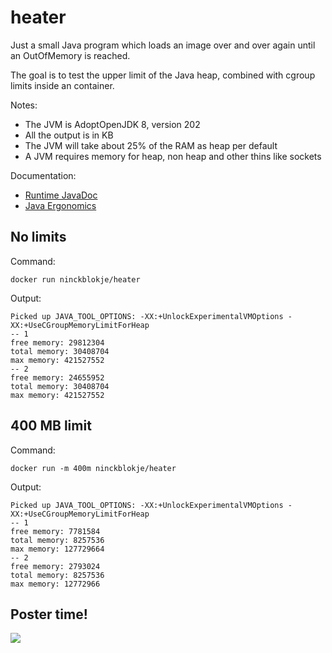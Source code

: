 # heater

Just a small Java program which loads an image over and over again until an OutOfMemory is reached.

The goal is to test the upper limit of the Java heap, combined with cgroup limits inside an container.

Notes:
- The JVM is AdoptOpenJDK 8, version 202
- All the output is in KB
- The JVM will take about 25% of the RAM as heap per default
- A JVM requires memory for heap, non heap and other thins like sockets

Documentation:
- [Runtime JavaDoc](https://docs.oracle.com/javase/8/docs/api/java/lang/Runtime.html)
- [Java Ergonomics](https://docs.oracle.com/javase/8/docs/technotes/guides/vm/gctuning/ergonomics.html)

## No limits

Command:

````
docker run ninckblokje/heater
````

Output:

````
Picked up JAVA_TOOL_OPTIONS: -XX:+UnlockExperimentalVMOptions -XX:+UseCGroupMemoryLimitForHeap
-- 1
free memory: 29812304
total memory: 30408704
max memory: 421527552
-- 2
free memory: 24655952
total memory: 30408704
max memory: 421527552
````

## 400 MB limit

Command:

````
docker run -m 400m ninckblokje/heater
````

Output:

````
Picked up JAVA_TOOL_OPTIONS: -XX:+UnlockExperimentalVMOptions -XX:+UseCGroupMemoryLimitForHeap
-- 1
free memory: 7781584
total memory: 8257536
max memory: 127729664
-- 2
free memory: 2793024
total memory: 8257536
max memory: 12772966
````

## Poster time!

![](src/main/resources/poster34.jpg)